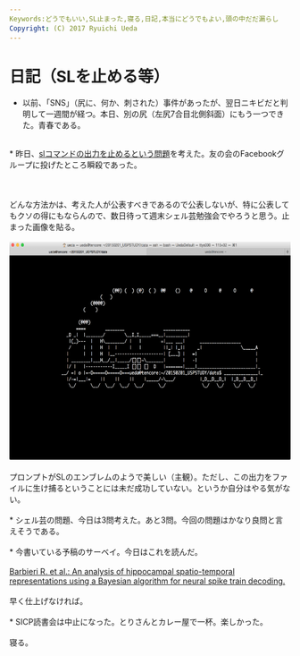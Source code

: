 ```yaml
---
Keywords:どうでもいい,SL止まった,寝る,日記,本当にどうでもよい,頭の中だだ漏らし
Copyright: (C) 2017 Ryuichi Ueda
---
```


# 日記（SLを止める等）
* 以前、「SNS」（尻に、何か、刺された）事件があったが、翌日ニキビだと判明して一週間が経つ。本日、別の尻（左尻7合目北側斜面）にもう一つできた。青春である。<br />
<br />
* 昨日、<a href="http://blog.ueda.asia/?p=5124" title="日記（難しすぎるシェル芸の問題等）">slコマンドの出力を止めるという問題</a>を考えた。友の会のFacebookグループに投げたところ瞬殺であった。<br />
<br />
<!--more--><br />
<br />
どんな方法かは、考えた人が公表すべきであるので公表しないが、特に公表してもクソの得にもならんので、数日待って週末シェル芸勉強会でやろうと思う。止まった画像を貼る。<br />
<br />
<a href="スクリーンショット-2015-01-28-23.50.39.png"><img src="スクリーンショット-2015-01-28-23.50.39-1024x639.png" alt="スクリーンショット 2015-01-28 23.50.39" width="625" height="390" class="aligncenter size-large wp-image-5141" /></a><br />
<br />
プロンプトがSLのエンブレムのようで美しい（主観）。ただし、この出力をファイルに生け捕るということには未だ成功していない。というか自分はやる気がない。<br />
<br />
* シェル芸の問題、今日は3問考えた。あと3問。今回の問題はかなり良問と言えそうである。<br />
<br />
* 今書いている予稿のサーベイ。今日はこれを読んだ。<br />
<br />
<a href="http://www.ncbi.nlm.nih.gov/pubmed/16003890" target="_blank">Barbieri R. et al.: An analysis of hippocampal spatio-temporal representations using a Bayesian algorithm for neural spike train decoding.</a><br />
<br />
早く仕上げなければ。<br />
<br />
* SICP読書会は中止になった。とりさんとカレー屋で一杯。楽しかった。<br />
<br />
寝る。
